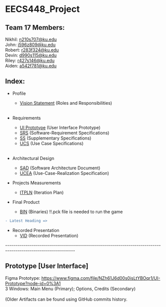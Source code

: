 # EECS448_Project

## Team 17 Members:
Nikhil: n210s707@ku.edu <br />
John: j596z809@ku.edu <br />
Robert: r283f324@ku.edu <br />
Devin: d990s115@ku.edu <br />
Riley: r427s146@ku.edu <br />
Aiden: a542f781@ku.edu <br />

## Index: 
- Profile 
  - [Vision Statement](https://github.com/johnzheng0/448_Project/blob/main/Dumb%20Dino%20Project.pdf) (Roles and Responsibilities) <br /><br />
- Requirements <br />
  - [UI Prototype](https://github.com/johnzheng0/448_Project/tree/main/4.%20Documents_REQ/UI_Prototype) (User Interface Prototype)<br />
  - [SRS](https://github.com/johnzheng0/448_Project/tree/main/4.%20Documents_REQ/Software_Requirements_Specifications) (Software-Requirement Specifications) <br />
  - [SS](https://github.com/johnzheng0/448_Project/tree/main/4.%20Documents_REQ/Supplementary_Specifications) (Supplementary Specifications) <br />
  - [UCS](https://github.com/johnzheng0/448_Project/tree/main/4.%20Documents_REQ/Use_Case_Specifications) (Use Case Specifications) <br /><br />
- Architectural Design <br />
  - [SAD](https://github.com/johnzheng0/448_Project/tree/main/2.%20Documents_AD/Software_Architecture_Document) (Software Architecture Document) <br />
  - [UCEA](https://github.com/johnzheng0/448_Project/tree/main/2.%20Documents_AD/Use-Case-Realization_Specification) (Use-Case-Realization Specification) <br />


- Projects Measurements <br />
  -  [ITPLN](https://github.com/johnzheng0/448_Project/tree/main/3.%20Documents_PM/Iteration_Plan) (Iteration Plan)<br />
  
  
- Final Product
  -  [BIN](https://github.com/johnzheng0/448_Project/tree/main/1.%20Cuadrado%20Binary) (Binaries) !!.pck file is needed to run the game<br />
 
```diff
- Latest Heading =>
```
- Recorded Presentation
  -  [VID](https://github.com/johnzheng0/448_Project/tree/main/6.%20Recorded%20Presentation) (Recorded Presentation)<br />

-----------------------------------------------------------------------------------------------------------------<br /> 

## Prototype [User Interface]
Figma Prototype: https://www.figma.com/file/NZh61J6d00s0isLtYBOqr1/UI-Prototype?node-id=0%3A1
<br />3 Windows: Main Menu (Primary); Options, Credits (Secondary)
<br /> <br />
(Older Artifacts can be found using GitHub commits history.
